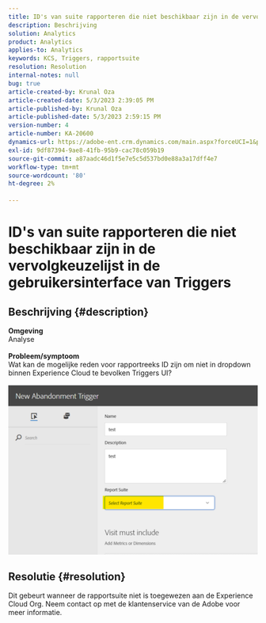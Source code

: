 ```yaml
---
title: ID's van suite rapporteren die niet beschikbaar zijn in de vervolgkeuzelijst in de gebruikersinterface van Triggers
description: Beschrijving
solution: Analytics
product: Analytics
applies-to: Analytics
keywords: KCS, Triggers, rapportsuite
resolution: Resolution
internal-notes: null
bug: true
article-created-by: Krunal Oza
article-created-date: 5/3/2023 2:39:05 PM
article-published-by: Krunal Oza
article-published-date: 5/3/2023 2:59:15 PM
version-number: 4
article-number: KA-20600
dynamics-url: https://adobe-ent.crm.dynamics.com/main.aspx?forceUCI=1&pagetype=entityrecord&etn=knowledgearticle&id=1cb8f33f-c0e9-ed11-a7c6-6045bd006b4b
exl-id: 9df87394-9ae8-41fb-95b9-cac78c059b19
source-git-commit: a87aadc46d1f5e7e5c5d537bd0e88a3a17dff4e7
workflow-type: tm+mt
source-wordcount: '80'
ht-degree: 2%

---
```


# ID&#39;s van suite rapporteren die niet beschikbaar zijn in de vervolgkeuzelijst in de gebruikersinterface van Triggers

## Beschrijving {#description}

<b>Omgeving</b><br>Analyse<br> <br><b>Probleem/symptoom</b><br>Wat kan de mogelijke reden voor rapportreeks ID zijn om niet in dropdown binnen Experience Cloud te bevolken Triggers UI?

![](assets/___20b8f33f-c0e9-ed11-a7c6-6045bd006b4b___.png)

## Resolutie {#resolution}

Dit gebeurt wanneer de rapportsuite niet is toegewezen aan de Experience Cloud Org. Neem contact op met de klantenservice van de Adobe voor meer informatie.

<br>
